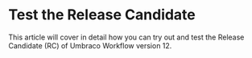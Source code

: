# Test the Release Candidate

This article will cover in detail how you can try out and test the Release Candidate (RC) of Umbraco Workflow version 12.
